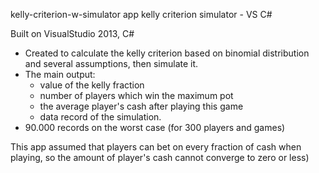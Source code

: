 kelly-criterion-w-simulator app
kelly criterion simulator - VS C#


Built on VisualStudio 2013, C#

+ Created to calculate the kelly criterion based on binomial distribution and several assumptions, then simulate it.
+ The main output:
  - value of the kelly fraction
  - number of players which win the maximum pot
  - the average player's cash after playing this game
  - data record of the simulation.
+ 90.000 records on the worst case (for 300 players and games)

This app assumed that players can bet on every fraction of cash when playing, so the amount of player's cash cannot converge to zero or less) 
